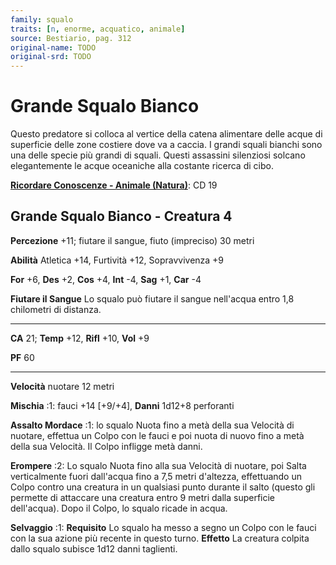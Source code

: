 ```yaml
---
family: squalo
traits: [n, enorme, acquatico, animale]
source: Bestiario, pag. 312
original-name: TODO
original-srd: TODO
---
```


# Grande Squalo Bianco

Questo predatore si colloca al vertice della catena alimentare delle acque di
superficie delle zone costiere dove va a caccia. I grandi squali bianchi sono
una delle specie più grandi di squali. Questi assassini silenziosi solcano
elegantemente le acque oceaniche alla costante ricerca di cibo.

**[Ricordare Conoscenze - Animale (Natura)](/azioni/abilita/ricordare-conoscenze)**:
CD 19

## Grande Squalo Bianco - Creatura 4

**Percezione** +11; fiutare il sangue, fiuto (impreciso) 30 metri

**Abilità** Atletica +14, Furtività +12, Sopravvivenza +9

**For** +6, **Des** +2, **Cos** +4, **Int** -4, **Sag** +1, **Car** -4

**Fiutare il Sangue** Lo squalo può fiutare il sangue nell'acqua entro 1,8
chilometri di distanza.

---

**CA** 21; **Temp** +12, **Rifl** +10, **Vol** +9

**PF** 60

---

**Velocità** nuotare 12 metri

**Mischia** :1: fauci +14 \[+9/+4], **Danni** 1d12+8 perforanti

**Assalto Mordace** :1: lo squalo Nuota fino a metà della sua Velocità di
nuotare, effettua un Colpo con le fauci e poi nuota di nuovo fino a metà della
sua Velocità. Il Colpo infligge metà danni.

**Erompere** :2: Lo squalo Nuota fino alla sua Velocità di nuotare, poi Salta
verticalmente fuori dall'acqua fino a 7,5 metri d'altezza, effettuando un Colpo
contro una creatura in un qualsiasi punto durante il salto (questo gli permette
di attaccare una creatura entro 9 metri dalla superficie dell'acqua). Dopo il
Colpo, lo squalo ricade in acqua.

**Selvaggio** :1: **Requisito** Lo squalo ha messo a segno un Colpo con le fauci
con la sua azione più recente in questo turno. **Effetto** La creatura colpita
dallo squalo subisce 1d12 danni taglienti.
